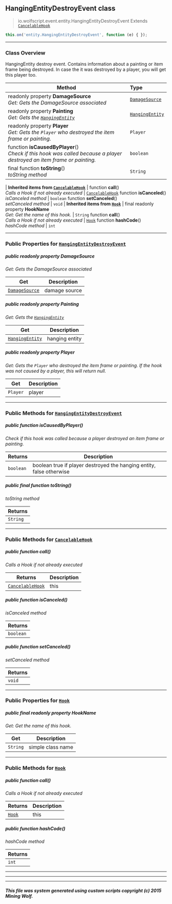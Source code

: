 ## HangingEntityDestroyEvent __class__

>io.wolfscript.event.entity.HangingEntityDestroyEvent
>Extends [`CancelableHook`](../CancelableHook.md)
``` javascript
this.on('entity.HangingEntityDestroyEvent', function (e) { });
```


---

### Class Overview

HangingEntity destroy event. Contains information about a painting or item frame being destroyed. In case the it was destroyed by a player, you will get this player too.

Method | Type   
--- | :--- 
 readonly property __DamageSource__ <br> _Get: Gets the DamageSource associated_ | [`DamageSource`](../../api/DamageSource.md)
 readonly property __Painting__ <br> _Get: Gets the [`HangingEntity`](../../api/entity/hanging/HangingEntity.md)_ | [`HangingEntity`](../../api/entity/hanging/HangingEntity.md)
 readonly property __Player__ <br> _Get: Gets the `Player` who destroyed the item frame or painting._ | `Player`
 function __isCausedByPlayer__() <br> _Check if this hook was called because a player destroyed an item frame or painting._ | `boolean`
final function __toString__() <br> _toString method_ | `String`
 |
__Inherited items from [`CancelableHook`](../CancelableHook.md)__ |
 function __call__() <br> _Calls a Hook if not already executed_ | [`CancelableHook`](../CancelableHook.md)
 function __isCanceled__() <br> _isCanceled method_ | `boolean`
 function __setCanceled__() <br> _setCanceled method_ | `void`
 |
__Inherited items from [`Hook`](../Hook.md)__ |
final readonly property __HookName__ <br> _Get: Get the name of this hook._ | `String`
 function __call__() <br> _Calls a Hook if not already executed_ | [`Hook`](../Hook.md)
 function __hashCode__() <br> _hashCode method_ | `int`







---


### Public Properties for [`HangingEntityDestroyEvent`](HangingEntityDestroyEvent.md)

##### <a id='damagesource'></a>public  readonly property __DamageSource__

_Get: Gets the DamageSource associated_

Get | Description
--- | --- 
[`DamageSource`](../../api/DamageSource.md) | damage source



##### <a id='painting'></a>public  readonly property __Painting__

_Get: Gets the [`HangingEntity`](../../api/entity/hanging/HangingEntity.md)_

Get | Description
--- | --- 
[`HangingEntity`](../../api/entity/hanging/HangingEntity.md) | hanging entity



##### <a id='player'></a>public  readonly property __Player__

_Get: Gets the `Player` who destroyed the item frame or painting. If the hook was not caused by a player, this will return null._

Get | Description
--- | --- 
`Player` | player



---

### Public Methods for [`HangingEntityDestroyEvent`](HangingEntityDestroyEvent.md)

##### <a id='iscausedbyplayer'></a>public  function __isCausedByPlayer__()

_Check if this hook was called because a player destroyed an item frame or painting._

Returns | Description
--- | --- 
`boolean` | boolean true if player destroyed the hanging entity, false otherwise


##### <a id='tostring'></a>public final function __toString__()

_toString method_

Returns | 
--- | 
`String` |


---

### Public Methods for [`CancelableHook`](../CancelableHook.md)

##### <a id='call'></a>public  function __call__()

_Calls a Hook if not already executed_

Returns | Description
--- | --- 
[`CancelableHook`](../CancelableHook.md) | this


##### <a id='iscanceled'></a>public  function __isCanceled__()

_isCanceled method_

Returns | 
--- | 
`boolean` |


##### <a id='setcanceled'></a>public  function __setCanceled__()

_setCanceled method_

Returns | 
--- | 
`void` |


---

### Public Properties for [`Hook`](../Hook.md)

##### <a id='hookname'></a>public final readonly property __HookName__

_Get: Get the name of this hook._

Get | Description
--- | --- 
`String` | simple class name



---

### Public Methods for [`Hook`](../Hook.md)

##### <a id='call'></a>public  function __call__()

_Calls a Hook if not already executed_

Returns | Description
--- | --- 
[`Hook`](../Hook.md) | this


##### <a id='hashcode'></a>public  function __hashCode__()

_hashCode method_

Returns | 
--- | 
`int` |


---


---


---


##### This file was system generated using custom scripts copyright (c) 2015 Mining Wolf.
	

